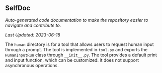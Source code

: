 <!--- START SELFDOC --->
## SelfDoc
_Auto-generated code documentation to make the repository easier to navigate and contribute to._

_Last Updated: 2023-06-18_

The `human` directory is for a tool that allows users to request human input through a prompt. The tool is implemented in `tool.py` and exports the `HumanInputRun` class through `__init__.py`. The tool provides a default print and input function, which can be customized. It does not support asynchronous operations.

<!--- END SELFDOC --->